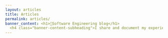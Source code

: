 ```yaml
---
layout: articles
title: Articles
permalink: articles/
banner_content: <h1>📝Software Engineering blog</h1>
  <h4 class="banner-content-subheading">I share and document my experiences and thoughts on software engineering and indie product development fields.</h4>
---
```

